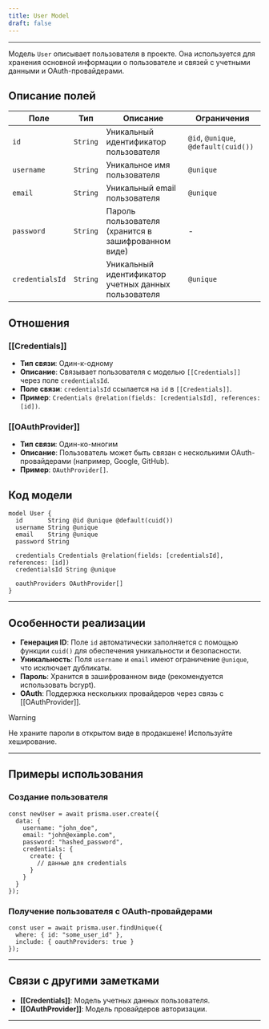 ```yaml
---
title: User Model
draft: false
---
```

---

Модель `User` описывает пользователя в проекте. Она используется для хранения основной информации о пользователе и связей с учетными данными и OAuth-провайдерами.

## Описание полей

| Поле            | Тип       | Описание                                                     | Ограничения                     |
|-----------------|-----------|--------------------------------------------------------------|---------------------------------|
| `id`            | `String`  | Уникальный идентификатор пользователя                        | `@id`, `@unique`, `@default(cuid())` |
| `username`      | `String`  | Уникальное имя пользователя                                  | `@unique`                       |
| `email`         | `String`  | Уникальный email пользователя                                | `@unique`                       |
| `password`      | `String`  | Пароль пользователя (хранится в зашифрованном виде)          | -                               |
| `credentialsId` | `String`  | Уникальный идентификатор учетных данных пользователя         | `@unique`                       |

## Отношения

### [[Credentials]]
- **Тип связи**: Один-к-одному  
- **Описание**: Связывает пользователя с моделью `[[Credentials]]` через поле `credentialsId`.  
- **Поле связи**: `credentialsId` ссылается на `id` в `[[Credentials]]`.  
- **Пример**: `Credentials @relation(fields: [credentialsId], references: [id])`.

### [[OAuthProvider]]
- **Тип связи**: Один-ко-многим  
- **Описание**: Пользователь может быть связан с несколькими OAuth-провайдерами (например, Google, GitHub).  
- **Пример**: `OAuthProvider[]`.

## Код модели

```prisma
model User {
  id       String @id @unique @default(cuid())
  username String @unique
  email    String @unique
  password String

  credentials Credentials @relation(fields: [credentialsId], references: [id])
  credentialsId String @unique

  oauthProviders OAuthProvider[] 
}
```

---
## Особенности реализации

- **Генерация ID**: Поле `id` автоматически заполняется с помощью функции `cuid()` для обеспечения уникальности и безопасности.  
- **Уникальность**: Поля `username` и `email` имеют ограничение `@unique`, что исключает дубликаты.  
- **Пароль**: Хранится в зашифрованном виде (рекомендуется использовать bcrypt).
- **OAuth**: Поддержка нескольких провайдеров через связь с [[OAuthProvider]].

> [!WARNING]  
> Не храните пароли в открытом виде в продакшене! Используйте хеширование.

---

## Примеры использования

### Создание пользователя
```prisma
const newUser = await prisma.user.create({
  data: {
    username: "john_doe",
    email: "john@example.com",
    password: "hashed_password",
    credentials: {
      create: {
        // данные для credentials
      }
    }
  }
});
```

### Получение пользователя с OAuth-провайдерами
```prisma
const user = await prisma.user.findUnique({
  where: { id: "some_user_id" },
  include: { oauthProviders: true }
});
```

---
## Связи с другими заметками

- **[[Credentials]]**: Модель учетных данных пользователя.  
- **[[OAuthProvider]]**: Модель провайдеров авторизации.  

---
